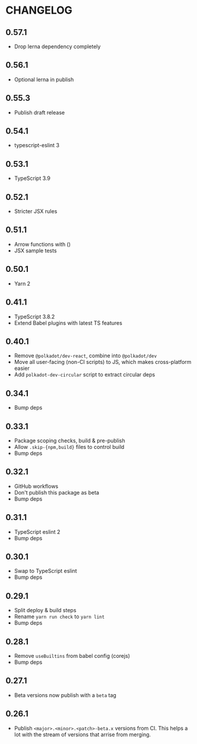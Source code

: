 # CHANGELOG

## 0.57.1

- Drop lerna dependency completely

## 0.56.1

- Optional lerna in publish

## 0.55.3

- Publish draft release

## 0.54.1

- typescript-eslint 3

## 0.53.1

- TypeScript 3.9

## 0.52.1

- Stricter JSX rules

## 0.51.1

- Arrow functions with ()
- JSX sample tests

## 0.50.1

- Yarn 2

## 0.41.1

- TypeScript 3.8.2
- Extend Babel plugins with latest TS features

## 0.40.1

- Remove `@polkadot/dev-react`, combine into `@polkadot/dev`
- Move all user-facing (non-CI scripts) to JS, which makes cross-platform easier
- Add `polkadot-dev-circular` script to extract circular deps

## 0.34.1

- Bump deps

## 0.33.1

- Package scoping checks, build & pre-publish
- Allow `.skip-{npm,build}` files to control build
- Bump deps

## 0.32.1

- GitHub workflows
- Don't publish this package as beta
- Bump deps

## 0.31.1

- TypeScript eslint 2
- Bump deps

## 0.30.1

- Swap to TypeScript eslint
- Bump deps

## 0.29.1

- Split deploy & build steps
- Rename `yarn run check` to `yarn lint`
- Bump deps

## 0.28.1

- Remove `useBuiltins` from babel config (corejs)
- Bump deps

## 0.27.1

- Beta versions now publish with a `beta` tag

## 0.26.1

- Publish `<major>.<minor>.<patch>-beta.x` versions from CI. This helps a lot with the stream of versions that arrise from merging.
